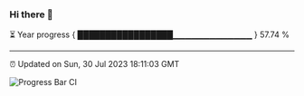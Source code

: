 ### Hi there 👋

⏳ Year progress { █████████████████▁▁▁▁▁▁▁▁▁▁▁▁▁ } 57.74 %

---

⏰ Updated on Sun, 30 Jul 2023 18:11:03 GMT

![Progress Bar CI](https://github.com/liununu/liununu/workflows/Progress%20Bar%20CI/badge.svg)
